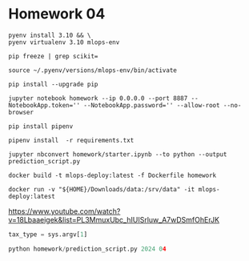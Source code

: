 # Homework 04

```shell
pyenv install 3.10 && \
pyenv virtualenv 3.10 mlops-env
```

```shell
pip freeze | grep scikit=
```

```shell
source ~/.pyenv/versions/mlops-env/bin/activate
```

```shell
pip install --upgrade pip
```

```shell
jupyter notebook homework --ip 0.0.0.0 --port 8887 --NotebookApp.token='' --NotebookApp.password='' --allow-root --no-browser 
```


```shell
pip install pipenv
```

```shell
pipenv install  -r requirements.txt
```

```shell
jupyter nbconvert homework/starter.ipynb --to python --output prediction_script.py
```

```shell
docker build -t mlops-deploy:latest -f Dockerfile homework
```

```shell
docker run -v "${HOME}/Downloads/data:/srv/data" -it mlops-deploy:latest
```


https://www.youtube.com/watch?v=18Lbaaeigek&list=PL3MmuxUbc_hIUISrluw_A7wDSmfOhErJK

```python
tax_type = sys.argv[1]
```

```python
python homework/prediction_script.py 2024 04
```